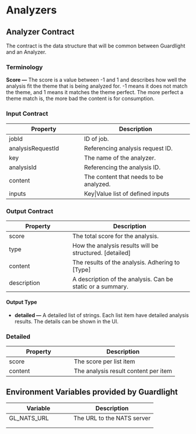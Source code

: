 # Analyzers

## Analyzer Contract

The contract is the data structure that will be common between Guardlight and an Analyzer.

### Terminology

**Score —** The score is a value between -1 and 1 and describes how well the analysis fit the theme that is being analyzed for. -1 means it does not match the theme, and 1 means it matches the theme perfect. The more perfect a theme match is, the more bad the content is for consumption.&#x20;

### Input Contract

<table><thead><tr><th width="190">Property</th><th>Description</th></tr></thead><tbody><tr><td>jobId</td><td>ID of job.</td></tr><tr><td>analysisRequestId</td><td>Referencing analysis request ID.</td></tr><tr><td>key</td><td>The name of the analyzer.</td></tr><tr><td>analysisId</td><td>Referencing the analysis ID.</td></tr><tr><td>content</td><td>The content that needs to be analyzed.</td></tr><tr><td>inputs</td><td>Key|Value list of defined inputs</td></tr></tbody></table>

### Output Contract

<table><thead><tr><th width="158">Property</th><th>Description</th></tr></thead><tbody><tr><td>score</td><td>The total score for the analysis.</td></tr><tr><td>type</td><td>How the analysis results will be structured. [detailed]</td></tr><tr><td>content</td><td>The results of the analysis. Adhering to [Type]</td></tr><tr><td>description</td><td>A description of the analysis. Can be static or a summary.</td></tr></tbody></table>

#### Output Type

* **detailed —** A detailed list of strings. Each list item have detailed analysis results. The details can be shown in the UI.&#x20;

### Detailed

<table><thead><tr><th width="162">Property</th><th>Description</th></tr></thead><tbody><tr><td>score</td><td>The score per list item</td></tr><tr><td>content</td><td>The analysis result content per item</td></tr></tbody></table>

## Environment Variables provided by Guardlight

<table><thead><tr><th width="161">Variable</th><th>Description</th></tr></thead><tbody><tr><td>GL_NATS_URL</td><td>The URL to the NATS server</td></tr><tr><td></td><td></td></tr><tr><td></td><td></td></tr></tbody></table>

